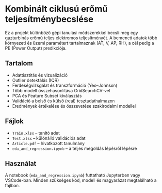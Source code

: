 # Kombinált ciklusú erőmű teljesítménybecslése

Ez a projekt különböző gépi tanulási módszerekkel becsli meg egy gázturbinás erőmű teljes elektromos teljesítményét.
A bemeneti adatok több környezeti és üzemi paramétert tartalmaznak (AT, V, AP, RH), a cél pedig a PE (Power Output) predikciója.

## Tartalom

- Adattisztítás és vizualizáció
- Outlier detektálás (IQR)
- Ferdeségvizsgálat és transzformáció (Yeo–Johnson)
- Több modell összehasonlítása GridSearchCV-vel
- PCA és Feature Subset kiválasztás
- Validáció a belső és külső (real) tesztadathalmazon
- Eredmények értékelése és összevetése szakirodalmi modellel

## Fájlok

- `Train.xlsx` – tanító adat
- `Test.xlsx` – különálló validációs adat
- `Article.pdf` – hivatkozott tanulmány
- `eda_and_regression.ipynb` – a teljes megoldás lépésről lépésre

## Használat

A notebook (`eda_and_regression.ipynb`) futtatható Jupyterben vagy VSCode-ban.
Minden szükséges kód, modell és magyarázat megtalálható a fájlban.
